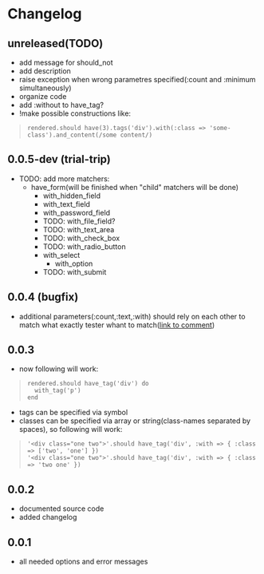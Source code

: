 Changelog
=========

unreleased(TODO)
----------------

* add message for should\_not
* add description
* raise exception when wrong parametres specified(:count and :minimum simultaneously)
* organize code
* add :without to have\_tag?
* !make possible constructions like:
>     rendered.should have(3).tags('div').with(:class => 'some-class').and_content(/some content/)

0.0.5-dev (trial-trip)
----------------------

* TODO: add more matchers:
  * have\_form(will be finished when "child" matchers will be done)
    * with\_hidden\_field
    * with\_text\_field
    * with\_password\_field
    * TODO: with\_file\_field?
    * TODO: with\_text\_area
    * TODO: with\_check\_box
    * TODO: with\_radio\_button
    * with\_select
      * with\_option
    * TODO: with\_submit

0.0.4 (bugfix)
--------------

* additional parameters(:count,:text,:with) should rely on each other to match what exactly tester whant to match([link to comment](https://github.com/kucaahbe/rspec2-rails-views-matchers/issues#issue/2/comment/848775))

0.0.3
-----

* now following will work:

>     rendered.should have_tag('div') do
>       with_tag('p')
>     end

* tags can be specified via symbol
* classes can be specified via array or string(class-names separated by spaces), so following will work:

>     '<div class="one two">'.should have_tag('div', :with => { :class => ['two', 'one'] })
>     '<div class="one two">'.should have_tag('div', :with => { :class => 'two one' })

0.0.2
------

* documented source code
* added changelog

0.0.1
------

* all needed options and error messages
